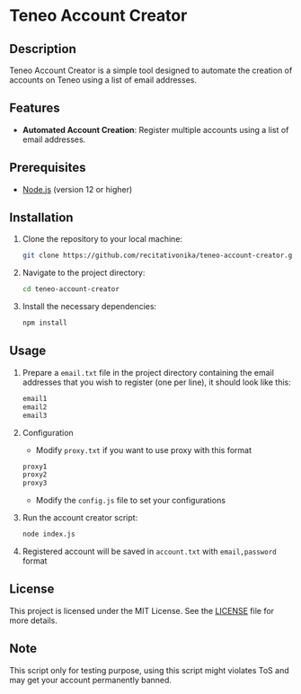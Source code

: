 # Teneo Account Creator

## Description
Teneo Account Creator is a simple tool designed to automate the creation of accounts on Teneo using a list of email addresses.

## Features
- **Automated Account Creation**: Register multiple accounts using a list of email addresses.

## Prerequisites
- [Node.js](https://nodejs.org/) (version 12 or higher)

## Installation

1. Clone the repository to your local machine:
   ```bash
   git clone https://github.com/recitativonika/teneo-account-creator.git
   ```
2. Navigate to the project directory:
   ```bash
   cd teneo-account-creator
   ```
4. Install the necessary dependencies:
   ```bash
   npm install
   ```

## Usage

1. Prepare a `email.txt` file in the project directory containing the email addresses that you wish to register (one per line), it should look like this:
	```bash
 	email1
 	email2
 	email3
 	```
2. Configuration
 	- Modify `proxy.txt` if you want to use proxy with this format
	```bash
   	proxy1
   	proxy2
   	proxy3
	```
	- Modify the `config.js` file to set your configurations
	
4. Run the account creator script:
	```bash
	node index.js
	```
5. Registered account will be saved in `account.txt` with `email,password` format
 
## License
This project is licensed under the MIT License. See the [LICENSE](LICENSE) file for more details.

## Note
This script only for testing purpose, using this script might violates ToS and may get your account permanently banned.
